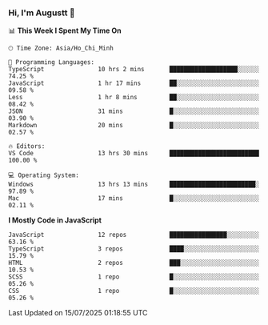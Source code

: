 ### Hi, I'm Augustt 👋

<!--START_SECTION:waka-->
📊 **This Week I Spent My Time On** 

```text
🕑︎ Time Zone: Asia/Ho_Chi_Minh

💬 Programming Languages: 
TypeScript               10 hrs 2 mins       ███████████████████░░░░░░   74.25 % 
JavaScript               1 hr 17 mins        ██░░░░░░░░░░░░░░░░░░░░░░░   09.58 % 
Less                     1 hr 8 mins         ██░░░░░░░░░░░░░░░░░░░░░░░   08.42 % 
JSON                     31 mins             █░░░░░░░░░░░░░░░░░░░░░░░░   03.90 % 
Markdown                 20 mins             █░░░░░░░░░░░░░░░░░░░░░░░░   02.57 % 

🔥 Editors: 
VS Code                  13 hrs 30 mins      █████████████████████████   100.00 % 

💻 Operating System: 
Windows                  13 hrs 13 mins      ████████████████████████░   97.89 % 
Mac                      17 mins             █░░░░░░░░░░░░░░░░░░░░░░░░   02.11 % 
```

**I Mostly Code in JavaScript** 

```text
JavaScript               12 repos            ████████████████░░░░░░░░░   63.16 % 
TypeScript               3 repos             ████░░░░░░░░░░░░░░░░░░░░░   15.79 % 
HTML                     2 repos             ███░░░░░░░░░░░░░░░░░░░░░░   10.53 % 
SCSS                     1 repo              █░░░░░░░░░░░░░░░░░░░░░░░░   05.26 % 
CSS                      1 repo              █░░░░░░░░░░░░░░░░░░░░░░░░   05.26 % 
```




 Last Updated on 15/07/2025 01:18:55 UTC
<!--END_SECTION:waka-->
